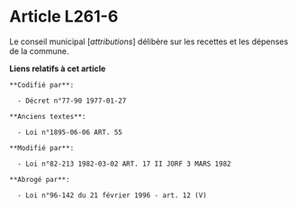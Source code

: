 # Article L261-6

Le conseil municipal [*attributions*] délibère sur les recettes et les dépenses de la commune.

**Liens relatifs à cet article**

	**Codifié par**:

	  - Décret n°77-90 1977-01-27

	**Anciens textes**:

	  - Loi n°1895-06-06 ART. 55

	**Modifié par**:

	  - Loi n°82-213 1982-03-02 ART. 17 II JORF 3 MARS 1982

	**Abrogé par**:

	  - Loi n°96-142 du 21 février 1996 - art. 12 (V)
